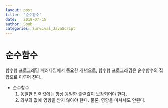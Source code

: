 ```yaml
---
layout: post
title:  "순수함수"
date:   2019-07-15
author: Soob
categories: Survival_JavaScript
---
```


순수함수
====================================

함수형 프로그래밍 패러다임에서 중요한 개념으로, 
함수형 프로그래밍은 순수함수의 집합으로 이루어 진다.

- 순수함수
  1. 동일한 입력값에는 항상 동일한 출력값이 보장되어야 한다.
  2. 외부의 값에 영향을 받지 않아야 한다. 물론, 영향을 미쳐서도 안된다.
   
